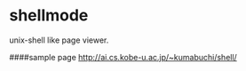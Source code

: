 shellmode
=========

unix-shell like page viewer.

####sample page
http://ai.cs.kobe-u.ac.jp/~kumabuchi/shell/

